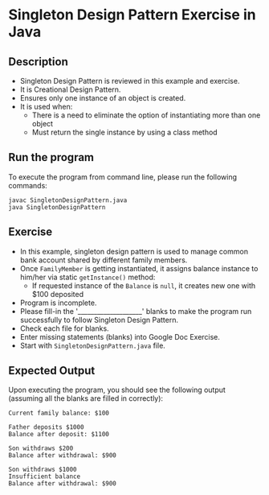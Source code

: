 # Singleton Design Pattern Exercise in Java

## Description
* Singleton Design Pattern is reviewed in this example and exercise.
* It is Creational Design Pattern.
* Ensures only one instance of an object is created.
* It is used when:
  * There is a need to eliminate the option of instantiating more than one object
  * Must return the single instance by using a class method

## Run the program
To execute the program from command line, please run the following commands:
```
javac SingletonDesignPattern.java
java SingletonDesignPattern
```

## Exercise
* In this example, singleton design pattern is used to manage common bank account shared by different family members.
* Once `FamilyMember` is getting instantiated, it assigns balance instance to him/her via static `getInstance()` method:
  * If requested instance of the `Balance` is `null`, it creates new one with $100 deposited
* Program is incomplete.
* Please fill-in the '____________________'  blanks to make the program run successfully to follow Singleton Design
Pattern.
* Check each file for blanks.
* Enter missing statements (blanks) into Google Doc Exercise.
* Start with `SingletonDesignPattern.java` file.

## Expected Output
Upon executing the program, you should see the following output (assuming all the blanks are filled in correctly):

```
Current family balance: $100

Father deposits $1000
Balance after deposit: $1100

Son withdraws $200
Balance after withdrawal: $900

Son withdraws $1000
Insufficient balance
Balance after withdrawal: $900
```

